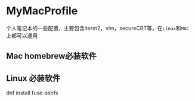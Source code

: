# MyMacProfile



个人笔记本的一些配置，主要包含iterm2，vim，secureCRT等，在`Linux`和`MAC`上都可以通用



## Mac homebrew必装软件




## Linux 必装软件



dnf install fuse-sshfs

